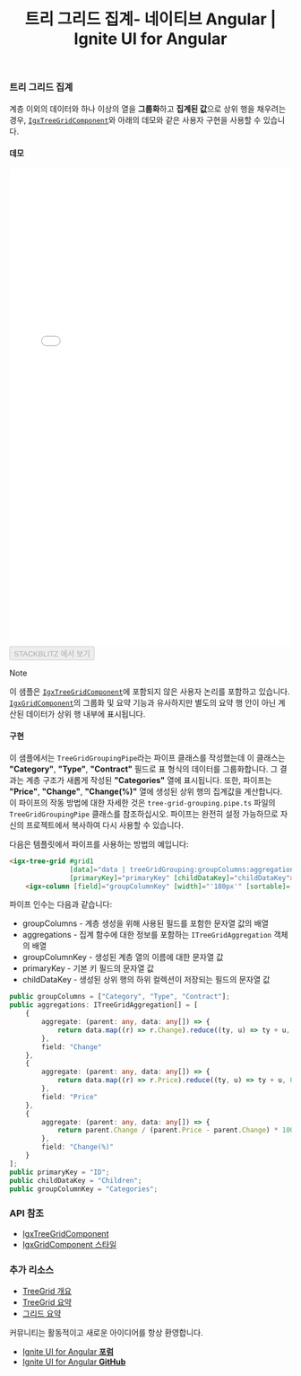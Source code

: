 ﻿---
title: 트리 그리드 집계- 네이티브 Angular | Ignite UI for Angular
_description: With the Ignite UI for Angular Tree Grid aggregations, see the data grouped and aggregated.
_keywords: Ignite UI for Angular, UI controls, Angular widgets, web widgets, UI widgets, Angular, Native Angular Components Suite, Native Angular Controls, Native Angular Components Library, Native Angular Component, Angular Tree Grid, Angular Tree Grid component, Angular Tree Grid control, Angular High Performance Tree Grid, Summaries, Summary, Aggregate, Aggregations
_language: kr
---

### 트리 그리드 집계
계층 이외의 데이터와 하나 이상의 열을 **그룹화**하고 **집계된 값**으로 상위 행을 채우려는 경우, [`IgxTreeGridComponent`]({environment:angularApiUrl}/classes/igxtreegridcomponent.html)와 아래의 데모와 같은 사용자 구현을 사용할 수 있습니다.

#### 데모

<div class="sample-container loading" style="height:850px">
    <iframe id="treegrid-finjs-iframe" src='{environment:lobDemosBaseUrl}/treegrid-finjs' width="100%" height="100%" seamless frameBorder="0" onload="onSampleIframeContentLoaded(this);"></iframe>
</div>
<div>
<button data-localize="stackblitz" disabled class="stackblitz-btn" data-iframe-id="treegrid-finjs-iframe" data-demos-base-url="{environment:lobDemosBaseUrl}">STACKBLITZ 에서 보기</button>
</div>
<div class="divider--half"></div>

> [!NOTE]
> 이 샘플은 [`IgxTreeGridComponent`]({environment:angularApiUrl}/classes/igxtreegridcomponent.html)에 포함되지 않은 사용자 논리를 포함하고 있습니다. [`IgxGridComponent`]({environment:angularApiUrl}/classes/igxgridcomponent.html)의 그룹화 및 요약 기능과 유사하지만 별도의 요약 행 안이 아닌 계산된 데이터가 상위 행 내부에 표시됩니다.

#### 구현

이 샘플에서는 `TreeGridGroupingPipe`라는 파이프 클래스를 작성했는데 이 클래스는 **"Category"**, **"Type"**, **"Contract"** 필드로 표 형식의 데이터를 그룹화합니다. 그 결과는 계층 구조가 새롭게 작성된 **"Categories"** 열에 표시됩니다. 또한, 파이프는 **"Price"**, **"Change"**, **"Change(%)"** 열에 생성된 상위 행의 집계값을 계산합니다. 이 파이프의 작동 방법에 대한 자세한 것은 `tree-grid-grouping.pipe.ts` 파일의 `TreeGridGroupingPipe` 클래스를 참조하십시오. 파이프는 완전히 설정 가능하므로 자신의 프로젝트에서 복사하여 다시 사용할 수 있습니다.

다음은 템플릿에서 파이프를 사용하는 방법의 예입니다:

```html
<igx-tree-grid #grid1 
               [data]="data | treeGridGrouping:groupColumns:aggregations:groupColumnKey:primaryKey:childDataKey"
               [primaryKey]="primaryKey" [childDataKey]="childDataKey">
    <igx-column [field]="groupColumnKey" [width]="'180px'" [sortable]='true' [resizable]='true' [disableHiding]="true"></igx-column>
```

파이프 인수는 다음과 같습니다:
- groupColumns - 계층 생성을 위해 사용된 필드를 포함한 문자열 값의 배열
- aggregations - 집계 함수에 대한 정보를 포함하는 `ITreeGridAggregation` 객체의 배열
- groupColumnKey - 생성된 계층 열의 이름에 대한 문자열 값
- primaryKey - 기본 키 필드의 문자열 값
- childDataKey - 생성된 상위 행의 하위 컬렉션이 저장되는 필드의 문자열 값

```typescript
public groupColumns = ["Category", "Type", "Contract"];
public aggregations: ITreeGridAggregation[] = [
    {
        aggregate: (parent: any, data: any[]) => {
            return data.map((r) => r.Change).reduce((ty, u) => ty + u, 0);
        },
        field: "Change"
    },
    {
        aggregate: (parent: any, data: any[]) => {
            return data.map((r) => r.Price).reduce((ty, u) => ty + u, 0);
        },
        field: "Price"
    },
    {
        aggregate: (parent: any, data: any[]) => {
            return parent.Change / (parent.Price - parent.Change) * 100;
        },
        field: "Change(%)"
    }
];
public primaryKey = "ID";
public childDataKey = "Children";
public groupColumnKey = "Categories";
```

### API 참조

<div class="divider--half"></div>

* [IgxTreeGridComponent]({environment:angularApiUrl}/classes/igxtreegridcomponent.html)
* [IgxGridComponent 스타일]({environment:sassApiUrl}/#function-igx-grid-theme)

### 추가 리소스

<div class="divider--half"></div>

* [TreeGrid 개요](tree-grid.md)
* [TreeGrid 요약](summaries.md)
* [그리드 요약](../grid/summaries.md)

<div class="divider--half"></div>
커뮤니티는 활동적이고 새로운 아이디어를 항상 환영합니다.

* [Ignite UI for Angular **포럼**](https://www.infragistics.com/community/forums/f/ignite-ui-for-angular)
* [Ignite UI for Angular **GitHub**](https://github.com/IgniteUI/igniteui-angular)



